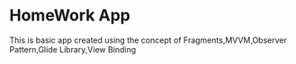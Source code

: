 # HomeWork App
 This is basic app created using the concept of Fragments,MVVM,Observer Pattern,Glide Library,View Binding
